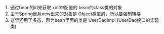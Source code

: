 1. 通过bean的id来获取 xml中配置的 bean的class类的对象
2. 由于Spring反射new出来的对象是 Object类型的，所以要强制转换
3. 这里还用了多态，因为bean里面的类是 UserDaoImpl (UserDao接口的实现类)

